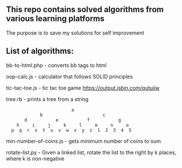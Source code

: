 This repo contains solved algorithms from various learning platforms
--
The purpose is to save my solutions for self improvement



List of algorithms:
-

bb-to-html.php - converts bb tags to html 

oop-calc.js - calculator that follows SOLID principles 

tic-tac-toe.js - tic tac toe game https://output.jsbin.com/qutujiw

tree.rb - prints a tree from a string
```
                         a
             b                       c                       
       d           e           f           g           
    h     i     j     k     l     m     n     o     
  p  q  r  s  t  u  v  w  x  y  z  1  2  3  4  5  
```

min-number-of-coins.js - gets minimum number of coins to sum

rotate-list.py - Given a linked list, rotate the list to the right by k places, where k is non-negative
